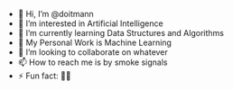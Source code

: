 - 👋 Hi, I’m @doitmann
- 👀 I’m interested in Artificial Intelligence
- 🌱 I’m currently learning Data Structures and Algorithms
- 📝 My Personal Work is Machine Learning
- 💞️ I’m looking to collaborate on whatever
- 📫 How to reach me is by smoke signals
- ⚡ Fun fact: 🤠🐸

<!---
doitmann/doitmann is a ✨ special ✨ repository because its `README.md` (this file) appears on your GitHub profile.
You can click the Preview link to take a look at your changes.
--->
